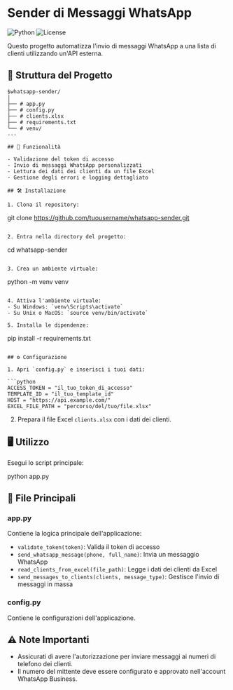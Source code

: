 # Sender di Messaggi WhatsApp

![Python](https://img.shields.io/badge/python-v3.7+-blue.svg)
![License](https://img.shields.io/badge/license-MIT-green.svg)

Questo progetto automatizza l'invio di messaggi WhatsApp a una lista di clienti utilizzando un'API esterna.

## 📁 Struttura del Progetto

```
$whatsapp-sender/
│
├── # app.py
├── # config.py
├── # clients.xlsx
├── # requirements.txt
└── # venv/
---

## 🚀 Funzionalità

- Validazione del token di accesso
- Invio di messaggi WhatsApp personalizzati
- Lettura dei dati dei clienti da un file Excel
- Gestione degli errori e logging dettagliato

## 🛠️ Installazione

1. Clona il repository:
   ```
   git clone https://github.com/tuousername/whatsapp-sender.git
   ```

2. Entra nella directory del progetto:
   ```
   cd whatsapp-sender
   ```

3. Crea un ambiente virtuale:
   ```
   python -m venv venv
   ```

4. Attiva l'ambiente virtuale:
   - Su Windows: `venv\Scripts\activate`
   - Su Unix o MacOS: `source venv/bin/activate`

5. Installa le dipendenze:
   ```
   pip install -r requirements.txt
   ```

## ⚙️ Configurazione

1. Apri `config.py` e inserisci i tuoi dati:

   ```python
   ACCESS_TOKEN = "il_tuo_token_di_accesso"
   TEMPLATE_ID = "il_tuo_template_id"
   HOST = "https://api.example.com/"
   EXCEL_FILE_PATH = "percorso/del/tuo/file.xlsx"
   ```

2. Prepara il file Excel `clients.xlsx` con i dati dei clienti.

## 🖥️ Utilizzo

Esegui lo script principale:


python app.py


## 📝 File Principali

### app.py

Contiene la logica principale dell'applicazione:

- `validate_token(token)`: Valida il token di accesso
- `send_whatsapp_message(phone, full_name)`: Invia un messaggio WhatsApp
- `read_clients_from_excel(file_path)`: Legge i dati dei clienti da Excel
- `send_messages_to_clients(clients, message_type)`: Gestisce l'invio di messaggi in massa

### config.py

Contiene le configurazioni dell'applicazione.

## ⚠️ Note Importanti

- Assicurati di avere l'autorizzazione per inviare messaggi ai numeri di telefono dei clienti.
- Il numero del mittente deve essere configurato e approvato nell'account WhatsApp Business.



